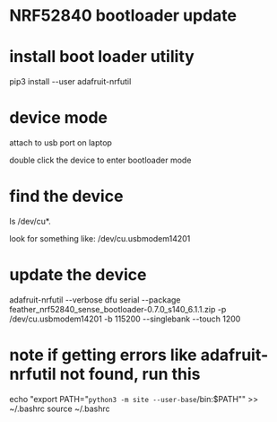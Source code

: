 # NRF52840 bootloader update

# install boot loader utility

pip3 install --user adafruit-nrfutil

# device mode
attach to usb port on laptop

double click the device to enter bootloader mode

# find the device
ls /dev/cu*.

look for something like: /dev/cu.usbmodem14201


# update the device
adafruit-nrfutil --verbose dfu serial --package feather_nrf52840_sense_bootloader-0.7.0_s140_6.1.1.zip  -p /dev/cu.usbmodem14201 -b 115200 --singlebank --touch 1200


# note if getting errors like adafruit-nrfutil not found, run this
echo "export PATH=\"`python3 -m site --user-base`/bin:\$PATH\"" >> ~/.bashrc
source ~/.bashrc